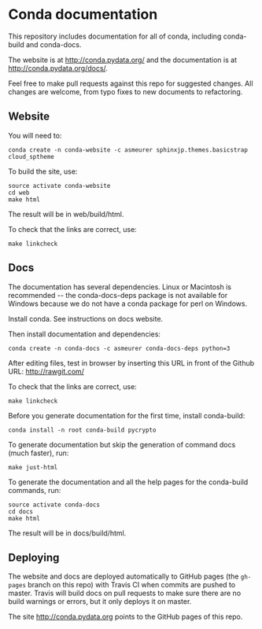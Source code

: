# Conda documentation

This repository includes documentation for all of conda, including
conda-build and conda-docs.

The website is at http://conda.pydata.org/ and the documentation is at http://conda.pydata.org/docs/.

Feel free to make pull requests against this repo for suggested changes. All
changes are welcome, from typo fixes to new documents to refactoring.

## Website

You will need to:

    conda create -n conda-website -c asmeurer sphinxjp.themes.basicstrap cloud_sptheme

To build the site, use:

    source activate conda-website
    cd web
    make html

The result will be in web/build/html.

To check that the links are correct, use:

    make linkcheck

## Docs

The documentation has several dependencies. Linux or Macintosh is recommended
-- the conda-docs-deps package is not available for Windows because
we do not have a conda package for perl on Windows.

Install conda. See instructions on docs website.

Then install documentation and dependencies:

    conda create -n conda-docs -c asmeurer conda-docs-deps python=3
    
After editing files, test in browser by inserting this URL
in front of the Github URL: http://rawgit.com/

To check that the links are correct, use:

    make linkcheck
    
Before you generate documentation for the first time, install conda-build:

    conda install -n root conda-build pycrypto

To generate documentation but skip the generation of command docs (much faster), run:

    make just-html

To generate the documentation and all the help pages for the conda-build commands, run:

    source activate conda-docs
    cd docs
    make html

The result will be in docs/build/html.

## Deploying

The website and docs are deployed automatically to GitHub pages (the
`gh-pages` branch on this repo) with Travis CI when commits are pushed to
master. Travis will build docs on pull requests to make sure there are no
build warnings or errors, but it only deploys it on master.

The site http://conda.pydata.org points to the GitHub pages of this repo.
